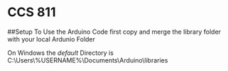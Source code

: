 # CCS 811
##Setup
To Use the Arduino Code first copy and merge the library folder with your local Ardunio Folder

On Windows the *default* Directory is C:\\Users\\%USERNAME%\\Documents\\Arduino\\libraries
